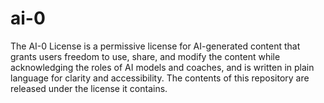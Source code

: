 # ai-0
The AI-0 License is a permissive license for AI-generated content that grants users freedom to use, share, and modify the content while acknowledging the roles of AI models and coaches, and is written in plain language for clarity and accessibility. The contents of this repository are released under the license it contains.
